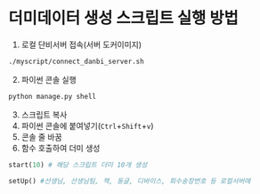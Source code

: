 # 더미데이터 생성 스크립트 실행 방법

1. 로컬 단비서버 접속(서버 도커이미지)
```bash
./myscript/connect_danbi_server.sh
```

2. 파이썬 콘솔 실행
```bash
python manage.py shell
```
3. 스크립트 복사
4. 파이썬 콘솔에 붙여넣기(<code>Ctrl</code>+<code>Shift</code>+<code>v</code>)
5. 콘솔 줄 바꿈
6. 함수 호출하여 더미 생성
```python
start(10) # 해당 스크립트 더미 10개 생성
```
```python
setUp() #선생님, 선생님팀, 책, 동글, 디바이스, 회수송장번호 등 로컬서버에 
```